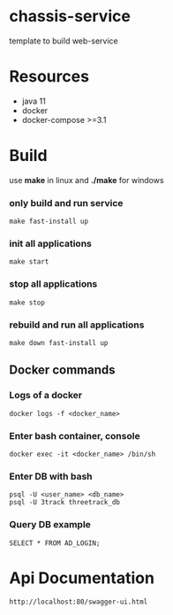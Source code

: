 # chassis-service

template to build web-service

# Resources

- java 11
- docker
- docker-compose >=3.1

# Build

use **make** in linux and **./make** for windows

### only build and run service
```
make fast-install up
```

### init all applications
```
make start
```

### stop all applications
```
make stop
```

### rebuild and run all applications
```
make down fast-install up
```
## Docker commands

### Logs of a docker 
```
docker logs -f <docker_name>
```

### Enter bash container, console 
```
docker exec -it <docker_name> /bin/sh
```

### Enter DB with bash 
```
psql -U <user_name> <db_name> 
psql -U 3track threetrack_db
```
### Query DB example 
```
SELECT * FROM AD_LOGIN;
```

# Api Documentation
```
http://localhost:80/swagger-ui.html
```